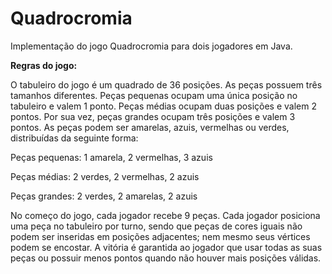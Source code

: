 # Quadrocromia
Implementação do jogo Quadrocromia para dois jogadores em Java.


**Regras do jogo:**

  O tabuleiro do jogo é um quadrado de 36 posições. As peças possuem três tamanhos diferentes. Peças pequenas ocupam uma única posição no tabuleiro e valem 1 ponto. Peças médias ocupam duas posições e valem 2 pontos. Por sua vez, peças grandes ocupam três posições e valem 3 pontos. As peças podem ser amarelas, azuis, vermelhas ou verdes, distribuídas da seguinte forma:

  Peças pequenas: 1 amarela, 2 vermelhas, 3 azuis
  
  Peças médias: 2 verdes, 2 vermelhas, 2 azuis
  
  Peças grandes: 2 verdes, 2 amarelas, 2 azuis

  No começo do jogo, cada jogador recebe 9 peças. Cada jogador posiciona uma peça no tabuleiro por turno, sendo que peças de cores iguais não podem ser inseridas em posições adjacentes; nem mesmo seus vértices podem se encostar. A vitória é garantida ao jogador que usar todas as suas peças ou possuir menos pontos quando não houver mais posições válidas.

